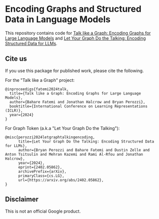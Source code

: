 # Encoding Graphs and Structured Data in Language Models

This repository contains code for
[Talk like a Graph: Encoding Graphs for Large Language Models](https://arxiv.org/abs/2310.04560)
and
[Let Your Graph Do the Talking: Encoding Structured Data for LLMs](https://arxiv.org/abs/2402.05862).

## Cite us

If you use this package for published work, please cite the following.

For the "Talk like a Graph" project:

```
@inproceedigs{fatemi2024talk,
  title={Talk like a Graph: Encoding Graphs for Large Language Models},
  author={Bahare Fatemi and Jonathan Halcrow and Bryan Perozzi},
  booktitle={International Conference on Learning Representations (ICLR)},
  year={2024}
}
```

For Graph Token (a.k.a "Let Your Graph Do the Talking"):

```
@misc{perozzi2024letgraphtalkingencoding,
      title={Let Your Graph Do the Talking: Encoding Structured Data for LLMs}, 
      author={Bryan Perozzi and Bahare Fatemi and Dustin Zelle and Anton Tsitsulin and Mehran Kazemi and Rami Al-Rfou and Jonathan Halcrow},
      year={2024},
      eprint={2402.05862},
      archivePrefix={arXiv},
      primaryClass={cs.LG},
      url={https://arxiv.org/abs/2402.05862}, 
}
```

## Disclaimer

This is not an official Google product.
